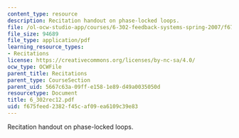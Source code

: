 ```yaml
---
content_type: resource
description: Recitation handout on phase-locked loops.
file: /ol-ocw-studio-app/courses/6-302-feedback-systems-spring-2007/f675feed2382f45caf09ea6109c39e83_6_302rec12.pdf
file_size: 94689
file_type: application/pdf
learning_resource_types:
- Recitations
license: https://creativecommons.org/licenses/by-nc-sa/4.0/
ocw_type: OCWFile
parent_title: Recitations
parent_type: CourseSection
parent_uid: 5667c63a-09ff-e158-1e89-d49a0035050d
resourcetype: Document
title: 6_302rec12.pdf
uid: f675feed-2382-f45c-af09-ea6109c39e83
---
```

Recitation handout on phase-locked loops.